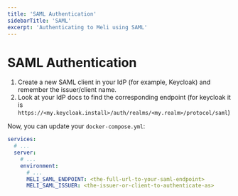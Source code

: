```yaml
---
title: 'SAML Authentication'
sidebarTitle: 'SAML'
excerpt: 'Authenticating to Meli using SAML'
---
```


# SAML Authentication

1. Create a new SAML client in your IdP (for example, Keycloak) and remember the issuer/client name.
1. Look at your IdP docs to find the corresponding endpoint (for keycloak it is `https://<my.keycloak.install>/auth/realms/<my.realm>/protocol/saml`)

Now, you can update your `docker-compose.yml`:

<div class="code-group">

```yaml
services:
  # ...
  server:
    # ...
    environment:
      # ...
      MELI_SAML_ENDPOINT: <the-full-url-to-your-saml-endpoint>
      MELI_SAML_ISSUER: <the-issuer-or-client-to-authenticate-as>
``` 

</div>
